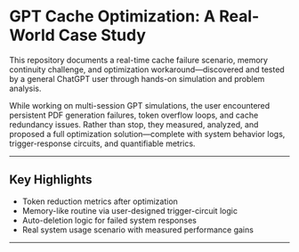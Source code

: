 # GPT Cache Optimization: A Real-World Case Study

This repository documents a real-time cache failure scenario, memory continuity challenge, and optimization workaround—discovered and tested by a general ChatGPT user through hands-on simulation and problem analysis.

While working on multi-session GPT simulations, the user encountered persistent PDF generation failures, token overflow loops, and cache redundancy issues. Rather than stop, they measured, analyzed, and proposed a full optimization solution—complete with system behavior logs, trigger-response circuits, and quantifiable metrics.

---

## Key Highlights

- Token reduction metrics after optimization
- Memory-like routine via user-designed trigger-circuit logic
- Auto-deletion logic for failed system responses
- Real system usage scenario with measured performance gains

---

